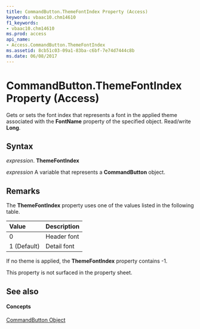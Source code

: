 ```yaml
---
title: CommandButton.ThemeFontIndex Property (Access)
keywords: vbaac10.chm14610
f1_keywords:
- vbaac10.chm14610
ms.prod: access
api_name:
- Access.CommandButton.ThemeFontIndex
ms.assetid: 8cb51c03-09a1-83ba-c6bf-7e74d7444c8b
ms.date: 06/08/2017
---
```



# CommandButton.ThemeFontIndex Property (Access)

Gets or sets the font index that represents a font in the applied theme associated with the **FontName** property of the specified object. Read/write **Long**.


## Syntax

 _expression_. **ThemeFontIndex**

 _expression_ A variable that represents a **CommandButton** object.


## Remarks

The **ThemeFontIndex** property uses one of the values listed in the following table.



|**Value**|**Description**|
|:-----|:-----|
|0|Header font|
|1 (Default)|Detail font|
If no theme is applied, the **ThemeFontIndex** property contains -1.

This property is not surfaced in the property sheet.


## See also


#### Concepts


[CommandButton Object](commandbutton-object-access.md)

